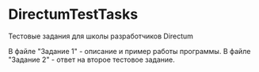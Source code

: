 # DirectumTestTasks
Тестовые задания для школы разработчиков Directum

В файле "Задание 1" - описание и пример работы программы.
В файле "Задание 2" - ответ на второе тестовое задание.
